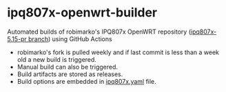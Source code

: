 # ipq807x-openwrt-builder
Automated builds of robimarko's IPQ807x OpenWRT repository \([ipq807x-5.15-pr branch](https://github.com/robimarko/openwrt/tree/ipq807x-5.15-pr)\) using GitHub Actions

- robimarko's fork is pulled weekly and if last commit is less than a week old a new build is triggered.
- Manual build can also be triggered.
- Build artifacts are stored as releases.
- Build options are embedded in [ipq807x.yaml](/.github/workflows/ipq807x.yaml) file.
